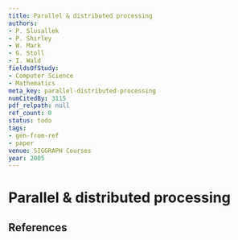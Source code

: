 ```yaml
---
title: Parallel & distributed processing
authors:
- P. Slusallek
- P. Shirley
- W. Mark
- G. Stoll
- I. Wald
fieldsOfStudy:
- Computer Science
- Mathematics
meta_key: parallel-distributed-processing
numCitedBy: 3115
pdf_relpath: null
ref_count: 0
status: todo
tags:
- gen-from-ref
- paper
venue: SIGGRAPH Courses
year: 2005
---
```


# Parallel & distributed processing

## References
